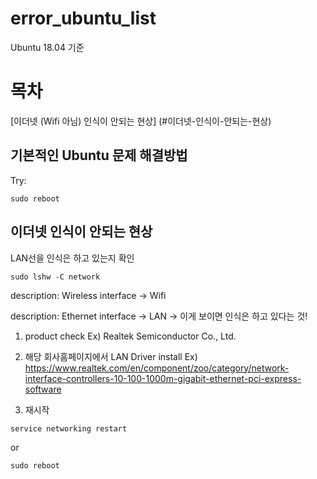 # error_ubuntu_list
Ubuntu 18.04 기준 

# 목차
[이더넷 (Wifi 아님) 인식이 안되는 현상] (#이더넷-인식이-안되는-현상)

## 기본적인 Ubuntu 문제 해결방법
Try:
```
sudo reboot
```
## 이더넷 인식이 안되는 현상

LAN선을 인식은 하고 있는지 확인
```
sudo lshw -C network
```
description: Wireless interface -> Wifi

description: Ethernet interface -> LAN -> 이게 보이면 인식은 하고 있다는 것!

1. product check
Ex) Realtek Semiconductor Co., Ltd.

2. 해당 회사홈페이지에서 LAN Driver install
Ex) https://www.realtek.com/en/component/zoo/category/network-interface-controllers-10-100-1000m-gigabit-ethernet-pci-express-software

3. 재시작
```
service networking restart
```
or
```
sudo reboot
```

